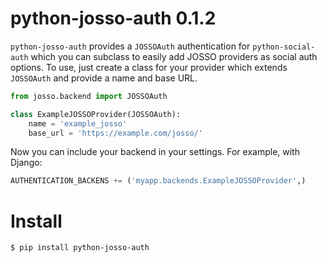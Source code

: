 # python-josso-auth 0.1.2

```python-josso-auth``` provides a ```JOSSOAuth``` authentication for ```python-social-auth``` which you can subclass
to easily add JOSSO providers as social auth options. To use, just create a class for your provider which extends 
```JOSSOAuth``` and provide a name and base URL.

```python
from josso.backend import JOSSOAuth

class ExampleJOSSOProvider(JOSSOAuth):
    name = 'example_josso'
    base_url = 'https://example.com/josso/'
```

Now you can include your backend in your settings. For example, with Django:
 ```python
AUTHENTICATION_BACKENS += ('myapp.backends.ExampleJOSSOProvider',) 
 ```

# Install

```bash
$ pip install python-josso-auth
```
